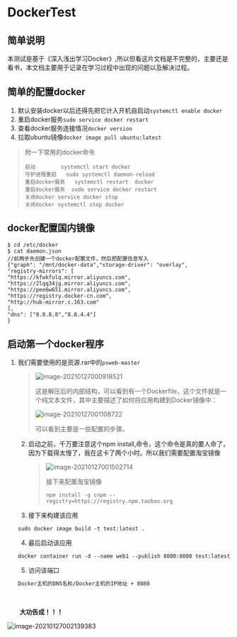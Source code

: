 # DockerTest

## 简单说明

​           本测试是基于《深入浅出学习Docker》,所以但看这片文档是不完整的，主要还是看书，本文档主要用于记录在学习过程中出现的问题以及解决过程。

## 简单的配置docker

1. 默认安装docker以后还得先把它计入开机自启动`systemctl enable docker`
2. 重启docker服务`sudo service docker restart`
3. 查看docker服务连接情况`docker version`
4. 拉取ubuntu镜像`docker image pull ubuntu:latest`

  >附一下常用的docker命令
  >
  >```docker
  >启动        systemctl start docker
  >守护进程重启   sudo systemctl daemon-reload
  >重启docker服务   systemctl restart  docker
  >重启docker服务  sudo service docker restart
  >关闭docker service docker stop
  >关闭docker systemctl stop docker
  >```

## docker配置国内镜像

```Linux
$ cd /etc/docker
$ cat daemon.json 
//前两步先创建一个docker配置文件，然后把配置信息写入
{"graph": "/mnt/docker-data","storage-driver": "overlay",
"registry-mirrors": [
"https://kfwkfulq.mirror.aliyuncs.com",
"https://2lqq34jg.mirror.aliyuncs.com",
"https://pee6w651.mirror.aliyuncs.com",
"https://registry.docker-cn.com",
"http://hub-mirror.c.163.com"
],
"dns": ["8.8.8.8","8.8.4.4"]
}
```

## 启动第一个docker程序

1. 我们需要使用的是资源.rar中的`psweb-master`

   > ![image-20210127000918521](C:\Users\Norxus\AppData\Roaming\Typora\typora-user-images\image-20210127000918521.png)
   >
   > 这是解压后的内部结构，可以看到有一个Dockerfile，这个文件就是一个纯文本文件，其中主要描述了如何将应用构建到Docker镜像中：
   >
   > ![image-20210127001108722](C:\Users\Norxus\AppData\Roaming\Typora\typora-user-images\image-20210127001108722.png)
   >
   > 可以看到主要是一些配置的步骤。

   2. 启动之前，千万要注意这个npm install,命令，这个命令是真的要人命了，因为下载得太慢了，我在这卡了两个小时。所以我们需要配置淘宝镜像

      > ![image-20210127001502714](C:\Users\Norxus\AppData\Roaming\Typora\typora-user-images\image-20210127001502714.png)
      >
      > 接下来配置淘宝镜像
      >
      > ```shell
      > npm install -g cnpm --registry=https://registry.npm.taobao.org
      > ```

   3. 接下来构建该应用

     ```shell
   sudo docker image build -t test:latest .
     ```

   4. 最后启动该应用

   ```shell
   docker container run -d --name web1 --publish 8080:8080 test:latest
   ```

   5. 访问该端口

   ```txt
   Docker主机的DNS名称/Docker主机的IP地址 + 8080
   ```

   ​                                                                          

   ​                                                                            **大功告成！！！**

   

![image-20210127002139383](C:\Users\Norxus\AppData\Roaming\Typora\typora-user-images\image-20210127002139383.png)